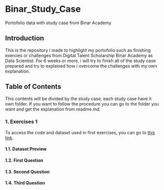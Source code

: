 # Binar_Study_Case
Portofolio data with study case from Binar Academy

## Introduction
This is the repository i made to highlight my portofolio such as finishing exercies or challenges from Digital Talent Scholarship Binar Academy as Data Scientist. For 6 weeks or more, i will try to finish all of the study case prepared and try to explained how i overcome the challenges with my own explanation.

## Table of Contents
This contents will be divided by the study case, each study case have it own folder. If you want to follow the procedure you can go to the folder you want and get the explanation from readme.md.
### 1. Exercises 1
To access the code and dataset used in first exercises, you can go to [this link](https://github.com/jonywony/Binar_Study_Case/tree/main/Exercise%201).
#### 1.1. Dataset Preview
#### 1.2. First Question
#### 1.3. Second Question
#### 1.4. Third Question
